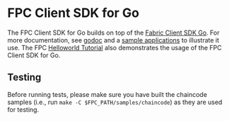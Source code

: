 # FPC Client SDK for Go

The FPC Client SDK for Go builds on top of the [Fabric Client SDK Go](https://godoc.org/github.com/hyperledger/fabric-sdk-go).
For more documentation, see [godoc](https://pkg.go.dev/github.com/hyperledger-labs/fabric-private-chaincode/client_sdk/go/)
and a [sample applications](../../samples/applications/) to illustrate it use.
The FPC [Helloworld Tutorial](../../samples/chaincodes/helloworld) also demonstrates the usage of the FPC Client SDK for Go.

## Testing
Before running tests, please make sure you have built the chaincode samples (i.e., run `make -C $FPC_PATH/samples/chaincode`) as they are used for testing.
